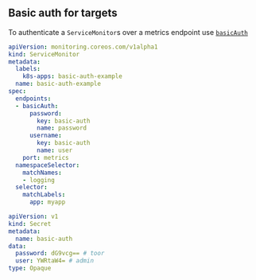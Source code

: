 ## Basic auth for targets

To authenticate a `ServiceMonitor`s over a metrics endpoint use [`basicAuth`](../api.md#basicauth) 
 
[embedmd]:# (../../contrib/kube-prometheus/manifests/examples/basic-auth/service-monitor.yaml)
```yaml
apiVersion: monitoring.coreos.com/v1alpha1
kind: ServiceMonitor
metadata:
  labels:
    k8s-apps: basic-auth-example
  name: basic-auth-example
spec:
  endpoints:
  - basicAuth:
      password:
        key: basic-auth
        name: password
      username:
        key: basic-auth
        name: user
    port: metrics
  namespaceSelector:
    matchNames:
    - logging
  selector:
    matchLabels:
      app: myapp
```

[embedmd]:# (../../contrib/kube-prometheus/manifests/examples/basic-auth/secrets.yaml)
```yaml
apiVersion: v1
kind: Secret
metadata:
  name: basic-auth
data:
  password: dG9vcg== # toor
  user: YWRtaW4= # admin
type: Opaque
```
